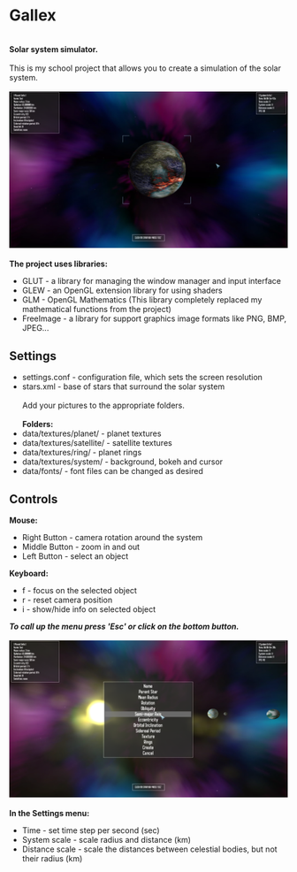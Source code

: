 # Gallex
 \
**Solar system simulator.**\
 \
This is my school project that allows you to create a simulation of the solar system. \
 \
![create planet menu](https://github.com/archylex/Gallex/blob/master/screenshots/2.png)\
 \
**The project uses libraries:**
* GLUT - a library for managing the window manager and input interface
* GLEW - an OpenGL extension library for using shaders
* GLM - OpenGL Mathematics (This library completely replaced my mathematical functions from the project)
* FreeImage - a library for support graphics image formats like PNG, BMP, JPEG...
## Settings
* settings.conf - configuration file, which sets the screen resolution
* stars.xml - base of stars that surround the solar system \
 \
Add your pictures to the appropriate folders. \
 \
**Folders:**
* data/textures/planet/ - planet textures
* data/textures/satellite/ - satellite textures
* data/textures/ring/ - planet rings
* data/textures/system/ - background, bokeh and cursor
* data/fonts/ - font files can be changed as desired
## Controls
**Mouse:**
* Right Button - camera rotation around the system
* Middle Button - zoom in and out
* Left Button - select an object

**Keyboard:**
* f - focus on the selected object
* r - reset camera position
* i - show/hide info on selected object

***To call up the menu press 'Esc' or click on the bottom button.*** \
\
![create planet menu](https://github.com/archylex/Gallex/blob/master/screenshots/3.png)
 \
 \
**In the Settings menu:**
* Time - set time step per second (sec)
* System scale - scale radius and distance (km)
* Distance scale - scale the distances between celestial bodies, but not their radius (km)
